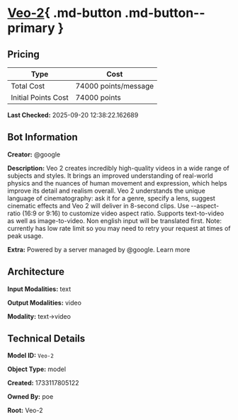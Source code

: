 # [Veo-2](https://poe.com/Veo-2){ .md-button .md-button--primary }

## Pricing

| Type | Cost |
|------|------|
| Total Cost | 74000 points/message |
| Initial Points Cost | 74000 points |

**Last Checked:** 2025-09-20 12:38:22.162689


## Bot Information

**Creator:** @google

**Description:** Veo 2 creates incredibly high-quality videos in a wide range of subjects and styles. It brings an improved understanding of real-world physics and the nuances of human movement and expression, which helps improve its detail and realism overall. Veo 2 understands the unique language of cinematography: ask it for a genre, specify a lens, suggest cinematic effects and Veo 2 will deliver in 8-second clips. Use --aspect-ratio (16:9 or 9:16) to customize video aspect ratio. Supports text-to-video as well as image-to-video. Non english input will be translated first. Note: currently has low rate limit so you may need to retry your request at times of peak usage.

**Extra:** Powered by a server managed by @google. Learn more


## Architecture

**Input Modalities:** text

**Output Modalities:** video

**Modality:** text->video


## Technical Details

**Model ID:** `Veo-2`

**Object Type:** model

**Created:** 1733117805122

**Owned By:** poe

**Root:** Veo-2
